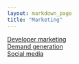 ```yaml
---
layout: markdown_page
title: "Marketing"
---
```

[Developer marketing](/handbook/marketing/developer-marketing)  
[Demand generation](/handbook/marketing/demand-generation)  
[Social media](/handbook/marketing/developer-marketing/social-media/)